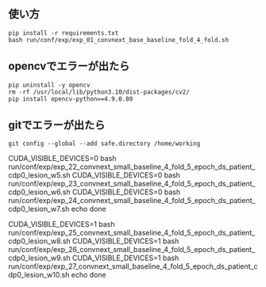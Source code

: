 ## 使い方
```
pip install -r requirements.txt
bash run/conf/exp/exp_01_convnext_base_baseline_fold_4_fold.sh
```

## opencvでエラーが出たら

```
pip uninstall -y opencv
rm -rf /usr/local/lib/python3.10/dist-packages/cv2/
pip install opencv-python==4.9.0.80
```

## gitでエラーが出たら
```
git config --global --add safe.directory /home/working
```

CUDA_VISIBLE_DEVICES=0 bash run/conf/exp/exp_22_convnext_small_baseline_4_fold_5_epoch_ds_patient_cdp0_lesion_w5.sh 
CUDA_VISIBLE_DEVICES=0 bash run/conf/exp/exp_23_convnext_small_baseline_4_fold_5_epoch_ds_patient_cdp0_lesion_w6.sh 
CUDA_VISIBLE_DEVICES=0 bash run/conf/exp/exp_24_convnext_small_baseline_4_fold_5_epoch_ds_patient_cdp0_lesion_w7.sh 
echo done


CUDA_VISIBLE_DEVICES=1 bash run/conf/exp/exp_25_convnext_small_baseline_4_fold_5_epoch_ds_patient_cdp0_lesion_w8.sh 
CUDA_VISIBLE_DEVICES=1 bash run/conf/exp/exp_26_convnext_small_baseline_4_fold_5_epoch_ds_patient_cdp0_lesion_w9.sh 
CUDA_VISIBLE_DEVICES=1 bash run/conf/exp/exp_27_convnext_small_baseline_4_fold_5_epoch_ds_patient_cdp0_lesion_w10.sh 
echo done
